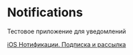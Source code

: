 # Notifications

Тестовое приложение для уведомлений

[iOS Нотификации. Подписка и рассылка](https://kovardin.ru/articles/mobile/ios/notifications/)
